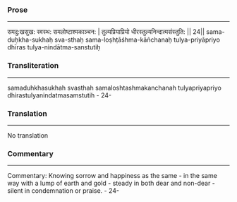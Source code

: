 ### Prose 
 --- 
समदु:खसुख: स्वस्थ: समलोष्टाश्मकाञ्चन: |
तुल्यप्रियाप्रियो धीरस्तुल्यनिन्दात्मसंस्तुति: || 24||
sama-duḥkha-sukhaḥ sva-sthaḥ sama-loṣhṭāśhma-kāñchanaḥ
tulya-priyāpriyo dhīras tulya-nindātma-sanstutiḥ

### Transliteration 
 --- 
samaduhkhasukhah svasthah samaloshtashmakanchanah tulyapriyapriyo dhirastulyanindatmasamstutih - 24-

### Translation 
 --- 
No translation

### Commentary 
 --- 
Commentary: Knowing sorrow and happiness as the same - in the same way with a lump of earth and gold - steady in both dear and non-dear - silent in condemnation or praise. - 24-